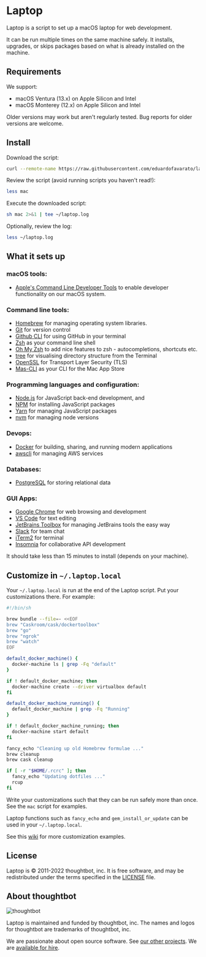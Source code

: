 Laptop
======

Laptop is a script to set up a macOS laptop for web development.

It can be run multiple times on the same machine safely.
It installs, upgrades, or skips packages
based on what is already installed on the machine.

Requirements
------------

We support:

* macOS Ventura (13.x) on Apple Silicon and Intel
* macOS Monterey (12.x) on Apple Silicon and Intel

Older versions may work but aren't regularly tested.
Bug reports for older versions are welcome.

Install
-------

Download the script:

```sh
curl --remote-name https://raw.githubusercontent.com/eduardofavarato/laptop/main/mac
```

Review the script (avoid running scripts you haven't read!):

```sh
less mac
```

Execute the downloaded script:

```sh
sh mac 2>&1 | tee ~/laptop.log
```

Optionally, review the log:

```sh
less ~/laptop.log
```

What it sets up
---------------

### macOS tools:

* [Apple's Command Line Developer Tools](https://developer.apple.com/) to enable developer functionality on our macOS system.

### Command line tools:

* [Homebrew](http://brew.sh/) for managing operating system libraries.
* [Git](https://git-scm.com/) for version control
* [Github CLI](https://cli.github.com/) for using GitHub in your terminal
* [Zsh](http://www.zsh.org/) as your command line shell
* [Oh My Zsh](https://github.com/robbyrussell/oh-my-zsh) to add nice features to zsh - autocompletions, shortcuts etc.
* [tree](https://linux.die.net/man/1/tree) for visualising directory structure from the Terminal
* [OpenSSL](https://www.openssl.org/) for Transport Layer Security (TLS)
* [Mas-CLI](https://github.com/mas-cli/mas) as your CLI for the Mac App Store

### Programming languages and configuration:

* [Node.js](http://nodejs.org/) for JavaScript back-end development, and
* [NPM](https://www.npmjs.org/) for installing JavaScript packages
* [Yarn](https://yarnpkg.com/en/) for managing JavaScript packages
* [nvm](https://github.com/nvm-sh/nvm) for managing node versions

### Devops:

* [Docker](https://www.docker.com/) for building, sharing, and running modern applications
* [awscli](https://aws.amazon.com/pt/cli/) for managing AWS services

### Databases:

* [PostgreSQL](http://www.postgresql.org/) for storing relational data

### GUI Apps:

* [Google Chrome](https://www.google.com/chrome/) for web browsing and development
* [VS Code](https://code.visualstudio.com/) for text editing
* [JetBrains Toolbox](https://www.jetbrains.com/toolbox-app/) for managing JetBrains tools the easy way
* [Slack](https://slack.com) for team chat
* [iTerm2](https://iterm2.com/) for terminal
* [Insomnia](https://insomnia.rest/) for collaborative API development 

It should take less than 15 minutes to install (depends on your machine).

Customize in `~/.laptop.local`
------------------------------

Your `~/.laptop.local` is run at the end of the Laptop script.
Put your customizations there.
For example:

```sh
#!/bin/sh

brew bundle --file=- <<EOF
brew "Caskroom/cask/dockertoolbox"
brew "go"
brew "ngrok"
brew "watch"
EOF

default_docker_machine() {
  docker-machine ls | grep -Fq "default"
}

if ! default_docker_machine; then
  docker-machine create --driver virtualbox default
fi

default_docker_machine_running() {
  default_docker_machine | grep -Fq "Running"
}

if ! default_docker_machine_running; then
  docker-machine start default
fi

fancy_echo "Cleaning up old Homebrew formulae ..."
brew cleanup
brew cask cleanup

if [ -r "$HOME/.rcrc" ]; then
  fancy_echo "Updating dotfiles ..."
  rcup
fi
```

Write your customizations such that they can be run safely more than once.
See the `mac` script for examples.

Laptop functions such as `fancy_echo` and
`gem_install_or_update`
can be used in your `~/.laptop.local`.

See this [wiki](https://github.com/thoughtbot/laptop/wiki)
for more customization examples.

License
-------

Laptop is © 2011-2022 thoughtbot, inc.
It is free software,
and may be redistributed under the terms specified in the [LICENSE] file.

[LICENSE]: LICENSE

About thoughtbot
----------------

![thoughtbot](https://thoughtbot.com/brand_assets/93:44.svg)

Laptop is maintained and funded by thoughtbot, inc.
The names and logos for thoughtbot are trademarks of thoughtbot, inc.

We are passionate about open source software.
See [our other projects][community].
We are [available for hire][hire].

[community]: https://thoughtbot.com/community?utm_source=github
[hire]: https://thoughtbot.com?utm_source=github
